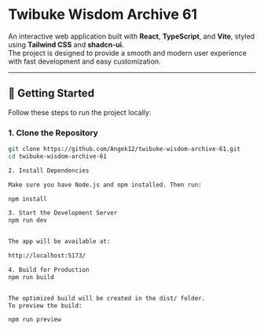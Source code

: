 # Twibuke Wisdom Archive 61

An interactive web application built with **React**, **TypeScript**, and **Vite**, styled using **Tailwind CSS** and **shadcn-ui**.  
The project is designed to provide a smooth and modern user experience with fast development and easy customization.

---

## 🚀 Getting Started

Follow these steps to run the project locally:

### 1. Clone the Repository
```sh
git clone https://github.com/Angek12/twibuke-wisdom-archive-61.git
cd twibuke-wisdom-archive-61

2. Install Dependencies

Make sure you have Node.js and npm installed. Then run:

npm install

3. Start the Development Server
npm run dev


The app will be available at:

http://localhost:5173/

4. Build for Production
npm run build


The optimized build will be created in the dist/ folder.
To preview the build:

npm run preview
